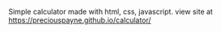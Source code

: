 Simple calculator made with html, css, javascript. view site at https://preciouspayne.github.io/calculator/
